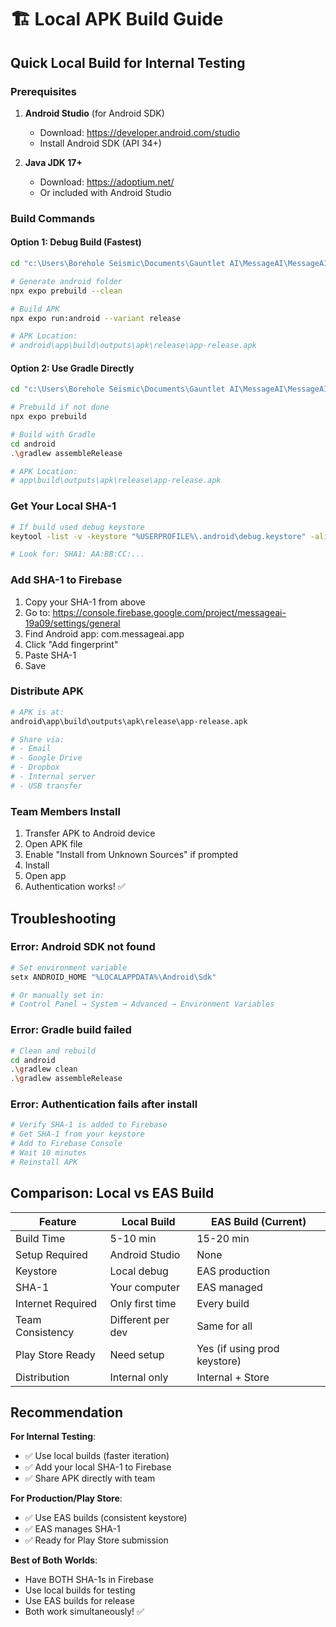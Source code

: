# 🏗️ Local APK Build Guide

## Quick Local Build for Internal Testing

### Prerequisites

1. **Android Studio** (for Android SDK)
   - Download: https://developer.android.com/studio
   - Install Android SDK (API 34+)

2. **Java JDK 17+**
   - Download: https://adoptium.net/
   - Or included with Android Studio

### Build Commands

#### Option 1: Debug Build (Fastest)
```bash
cd "c:\Users\Borehole Seismic\Documents\Gauntlet AI\MessageAI\MessageAI-App"

# Generate android folder
npx expo prebuild --clean

# Build APK
npx expo run:android --variant release

# APK Location:
# android\app\build\outputs\apk\release\app-release.apk
```

#### Option 2: Use Gradle Directly
```bash
cd "c:\Users\Borehole Seismic\Documents\Gauntlet AI\MessageAI\MessageAI-App"

# Prebuild if not done
npx expo prebuild

# Build with Gradle
cd android
.\gradlew assembleRelease

# APK Location:
# app\build\outputs\apk\release\app-release.apk
```

### Get Your Local SHA-1

```bash
# If build used debug keystore
keytool -list -v -keystore "%USERPROFILE%\.android\debug.keystore" -alias androiddebugkey -storepass android -keypass android | findstr SHA1

# Look for: SHA1: AA:BB:CC:...
```

### Add SHA-1 to Firebase

1. Copy your SHA-1 from above
2. Go to: https://console.firebase.google.com/project/messageai-19a09/settings/general
3. Find Android app: com.messageai.app
4. Click "Add fingerprint"
5. Paste SHA-1
6. Save

### Distribute APK

```bash
# APK is at:
android\app\build\outputs\apk\release\app-release.apk

# Share via:
# - Email
# - Google Drive
# - Dropbox
# - Internal server
# - USB transfer
```

### Team Members Install

1. Transfer APK to Android device
2. Open APK file
3. Enable "Install from Unknown Sources" if prompted
4. Install
5. Open app
6. Authentication works! ✅

## Troubleshooting

### Error: Android SDK not found
```bash
# Set environment variable
setx ANDROID_HOME "%LOCALAPPDATA%\Android\Sdk"

# Or manually set in:
# Control Panel → System → Advanced → Environment Variables
```

### Error: Gradle build failed
```bash
# Clean and rebuild
cd android
.\gradlew clean
.\gradlew assembleRelease
```

### Error: Authentication fails after install
```bash
# Verify SHA-1 is added to Firebase
# Get SHA-1 from your keystore
# Add to Firebase Console
# Wait 10 minutes
# Reinstall APK
```

## Comparison: Local vs EAS Build

| Feature | Local Build | EAS Build (Current) |
|---------|-------------|---------------------|
| Build Time | 5-10 min | 15-20 min |
| Setup Required | Android Studio | None |
| Keystore | Local debug | EAS production |
| SHA-1 | Your computer | EAS managed |
| Internet Required | Only first time | Every build |
| Team Consistency | Different per dev | Same for all |
| Play Store Ready | Need setup | Yes (if using prod keystore) |
| Distribution | Internal only | Internal + Store |

## Recommendation

**For Internal Testing**:
- ✅ Use local builds (faster iteration)
- ✅ Add your local SHA-1 to Firebase
- ✅ Share APK directly with team

**For Production/Play Store**:
- ✅ Use EAS builds (consistent keystore)
- ✅ EAS manages SHA-1
- ✅ Ready for Play Store submission

**Best of Both Worlds**:
- Have BOTH SHA-1s in Firebase
- Use local builds for testing
- Use EAS builds for release
- Both work simultaneously! ✅

